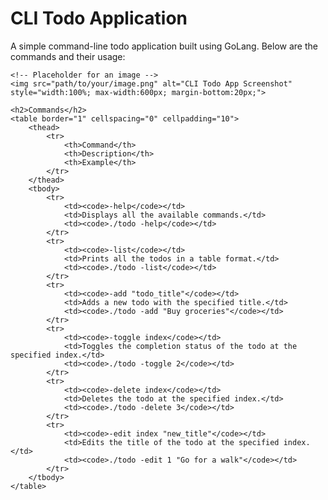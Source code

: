 <!DOCTYPE html>
<html lang="en">
<head>
    <meta charset="UTF-8">
    <meta name="viewport" content="width=device-width, initial-scale=1.0">
    <title>CLI Todo App</title>
</head>
<body>
    <h1>CLI Todo Application</h1>
    <p>A simple command-line todo application built using GoLang. Below are the commands and their usage:</p>

    <!-- Placeholder for an image -->
    <img src="path/to/your/image.png" alt="CLI Todo App Screenshot" style="width:100%; max-width:600px; margin-bottom:20px;">

    <h2>Commands</h2>
    <table border="1" cellspacing="0" cellpadding="10">
        <thead>
            <tr>
                <th>Command</th>
                <th>Description</th>
                <th>Example</th>
            </tr>
        </thead>
        <tbody>
            <tr>
                <td><code>-help</code></td>
                <td>Displays all the available commands.</td>
                <td><code>./todo -help</code></td>
            </tr>
            <tr>
                <td><code>-list</code></td>
                <td>Prints all the todos in a table format.</td>
                <td><code>./todo -list</code></td>
            </tr>
            <tr>
                <td><code>-add "todo_title"</code></td>
                <td>Adds a new todo with the specified title.</td>
                <td><code>./todo -add "Buy groceries"</code></td>
            </tr>
            <tr>
                <td><code>-toggle index</code></td>
                <td>Toggles the completion status of the todo at the specified index.</td>
                <td><code>./todo -toggle 2</code></td>
            </tr>
            <tr>
                <td><code>-delete index</code></td>
                <td>Deletes the todo at the specified index.</td>
                <td><code>./todo -delete 3</code></td>
            </tr>
            <tr>
                <td><code>-edit index "new_title"</code></td>
                <td>Edits the title of the todo at the specified index.</td>
                <td><code>./todo -edit 1 "Go for a walk"</code></td>
            </tr>
        </tbody>
    </table>
</body>
</html>
